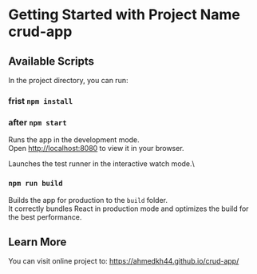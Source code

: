 # Getting Started with Project Name crud-app



## Available Scripts

In the project directory, you can run:

### frist `npm install`


### after `npm start`

Runs the app in the development mode.\
Open [http://localhost:8080](http://localhost:8080) to view it in your browser.



Launches the test runner in the interactive watch mode.\

### `npm run build`

Builds the app for production to the `build` folder.\
It correctly bundles React in production mode and optimizes the build for the best performance.




## Learn More

You can visit online project to:
https://ahmedkh44.github.io/crud-app/

